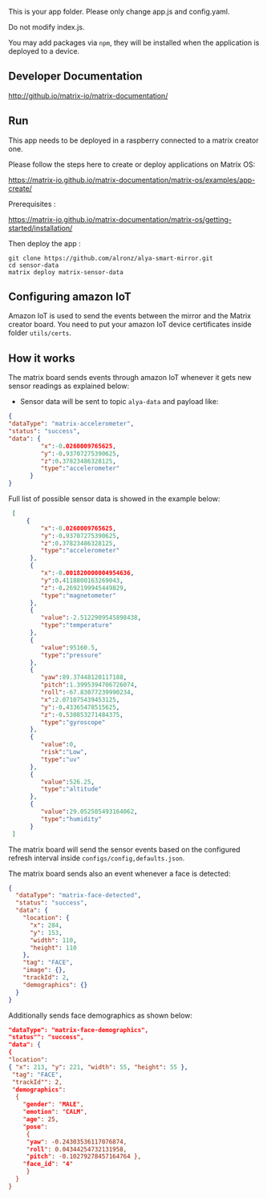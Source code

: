 This is your app folder. Please only change app.js and config.yaml.

Do not modify index.js.

You may add packages via `npm`, they will be installed when the application is deployed to a device. 

## Developer Documentation

http://github.io/matrix-io/matrix-documentation/


## Run

This app needs to be deployed in a raspberry connected to a matrix creator one.

Please follow the steps here to create or deploy applications on Matrix OS:

https://matrix-io.github.io/matrix-documentation/matrix-os/examples/app-create/

Prerequisites :

https://matrix-io.github.io/matrix-documentation/matrix-os/getting-started/installation/

Then deploy the app :

```
git clone https://github.com/alronz/alya-smart-mirror.git
cd sensor-data
matrix deploy matrix-sensor-data
```

## Configuring amazon IoT 

Amazon IoT is used to send the events between the mirror and the Matrix creator board.
You need to put your amazon IoT device certificates inside folder `utils/certs`.


## How it works

The matrix board sends events through amazon IoT whenever it gets new sensor readings as explained below:


* Sensor data will be sent to topic `alya-data` and payload like:

```json
{
"dataType": "matrix-accelerometer",
"status": "success",
"data": {
         "x":-0.0260009765625,
         "y":-0.93707275390625,
         "z":0.37823486328125,
         "type":"accelerometer"
      }
}
```


Full list of possible sensor data is showed in the example below:

```json
 [ 
     {
         "x":-0.0260009765625,
         "y":-0.93707275390625,
         "z":0.37823486328125,
         "type":"accelerometer"
      },
      {
         "x":-0.001820000004954636,
         "y":0.4118800163269043,
         "z":-0.2692199945449829,
         "type":"magnetometer"
      },
      {
         "value":-2.5122909545898438,
         "type":"temperature"
      },
      {
         "value":95160.5,
         "type":"pressure"
      },
      {
         "yaw":89.37448120117188,
         "pitch":1.3995394706726074,
         "roll":-67.83077239990234,
         "x":2.071075439453125,
         "y":-0.43365478515625,
         "z":-0.530853271484375,
         "type":"gyroscope"
      },
      {
         "value":0,
         "risk":"Low",
         "type":"uv"
      },
      {
         "value":526.25,
         "type":"altitude"
      },
      {
         "value":29.052505493164062,
         "type":"humidity"
      }
 ]
```

The matrix board will send the sensor events based on the configured refresh interval inside `configs/config,defaults.json`. 

The matrix board sends also an event whenever a face is detected:


```json
{
  "dataType": "matrix-face-detected",
  "status": "success",
  "data": {
    "location": {
      "x": 284,
      "y": 153,
      "width": 110,
      "height": 110
    },
    "tag": "FACE",
    "image": {},
    "trackId": 2,
    "demographics": {}
  }
}
```

Additionally sends face demographics as shown below:

```json
"dataType": "matrix-face-demographics",
"status"": "success",
"data": {
{ 
"location": 
{ "x": 213, "y": 221, "width": 55, "height": 55 },
 "tag": "FACE",
 "trackId"": 2,
 "demographics":
  { 
    "gender": "MALE",
    "emotion": "CALM",
    "age": 25,
    "pose":
     { 
     "yaw": -0.24303536117076874,
     "roll": 0.04344254732131958,
     "pitch": -0.10279278457164764 },
    "face_id": "4"
     }
  }
}
```